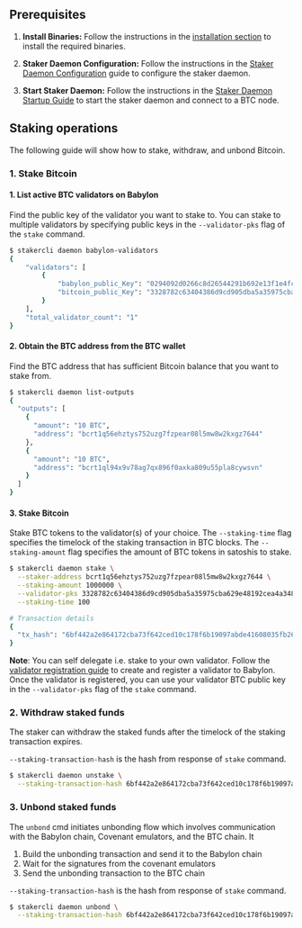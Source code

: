 ## Prerequisites

1. **Install Binaries:**
   Follow the instructions in
   the [installation section](../../README.md#2-installation) to install the required
   binaries.

2. **Staker Daemon Configuration:**
   Follow the instructions in
   the [Staker Daemon Configuration](stakerd/stakerd-config.md)
   guide to configure the staker daemon.

3. **Start Staker Daemon:**
   Follow the instructions in
   the [Staker Daemon Startup Guide](stakerd/stakerd-startup-guide.md)
   to start the staker daemon and connect to a BTC node.

## Staking operations

The following guide will show how to stake, withdraw, and unbond Bitcoin.

### 1. Stake Bitcoin

#### 1. List active BTC validators on Babylon

Find the public key of the validator you want to stake to. You can stake to multiple
validators by specifying public keys in the `--validator-pks` flag of the `stake`
command.

```bash
$ stakercli daemon babylon-validators
{
    "validators": [
        {
            "babylon_public_Key": "0294092d0266c8d26544291b692e13f1e4fcba7829c5445ff99fcb3aefb23fe7cd",
            "bitcoin_public_Key": "3328782c63404386d9cd905dba5a35975cba629e48192cea4a348937e865d312"
        }
    ],
    "total_validator_count": "1"
}
```

#### 2. Obtain the BTC address from the BTC wallet

Find the BTC address that has sufficient Bitcoin balance that you want to stake from.

```bash
$ stakercli daemon list-outputs
{
  "outputs": [
    {
      "amount": "10 BTC",
      "address": "bcrt1q56ehztys752uzg7fzpear08l5mw8w2kxgz7644"
    },
    {
      "amount": "10 BTC",
      "address": "bcrt1ql94x9v78ag7qx896f0axka809u55pla8cywsvn"
    }
  ]
}
```

#### 3. Stake Bitcoin

Stake BTC tokens to the validator(s) of your choice. The `--staking-time` flag
specifies the timelock of the staking transaction in BTC blocks.
The `--staking-amount`
flag specifies the amount of BTC tokens in satoshis to stake.

```bash
$ stakercli daemon stake \
  --staker-address bcrt1q56ehztys752uzg7fzpear08l5mw8w2kxgz7644 \
  --staking-amount 1000000 \
  --validator-pks 3328782c63404386d9cd905dba5a35975cba629e48192cea4a348937e865d312 \
  --staking-time 100

# Transaction details
{
  "tx_hash": "6bf442a2e864172cba73f642ced10c178f6b19097abde41608035fb26a601b10"
}
```

**Note**: You can self delegate i.e. stake to your own validator. Follow
the [validator registration guide](https://github.com/babylonchain/btc-validator/blob/dev/docs/interacting-with-daemons.md#1-creating-a-btc-validator)
to create and register a validator to Babylon. Once the validator is registered, you
can use your validator BTC public key in the `--validator-pks` flag of the `stake`
command.

### 2. Withdraw staked funds

The staker can withdraw the staked funds after the timelock of the staking
transaction expires.

`--staking-transaction-hash` is the hash from response of `stake` command.

```bash
$ stakercli daemon unstake \
  --staking-transaction-hash 6bf442a2e864172cba73f642ced10c178f6b19097abde41608035fb26a601b10
```

### 3. Unbond staked funds

The `unbond` cmd initiates unbonding flow which involves communication with the
Babylon chain, Covenant emulators, and the BTC chain. It

1. Build the unbonding transaction and send it to the Babylon chain
2. Wait for the signatures from the covenant emulators
3. Send the unbonding transaction to the BTC chain

`--staking-transaction-hash` is the hash from response of `stake` command.

```bash
$ stakercli daemon unbond \
  --staking-transaction-hash 6bf442a2e864172cba73f642ced10c178f6b19097abde41608035fb26a601b10
```
